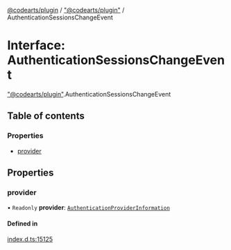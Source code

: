 [@codearts/plugin](../README.md) / ["@codearts/plugin"](../modules/_codearts_plugin_.md) / AuthenticationSessionsChangeEvent

# Interface: AuthenticationSessionsChangeEvent

["@codearts/plugin"](../modules/_codearts_plugin_.md).AuthenticationSessionsChangeEvent

## Table of contents

### Properties

- [provider](codearts_plugin_.AuthenticationSessionsChangeEvent.md#provider)

## Properties

### provider

• `Readonly` **provider**: [`AuthenticationProviderInformation`](codearts_plugin_.AuthenticationProviderInformation.md)

#### Defined in

[index.d.ts:15125](https://github.com/huaweicloud/cloudide-plugin-api/blob/03c74e5/index.d.ts#L15125)
